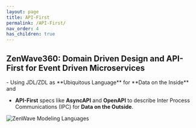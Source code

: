 ```yaml
---
layout: page
title: API-First
permalink: /API-First/
nav_order: 4
has_children: true
---
```


## ZenWave360: Domain Driven Design and API-First for Event Driven Microservices

<div class="check"  markdown="1">
- Using JDL/ZDL as **Ubiquitous Language** for **Data on the Inside** and 


- **API-First** specs like **AsyncAPI** and **OpenAPI** to describe Inter Process Communications (IPC) for **Data on the Outside**.
</div>

![ZenWave Modeling Languages](https://zenwave360.github.io/zenwave-sdk/docs/00-ZenWave-ModelingLanguages.excalidraw.svg)
